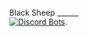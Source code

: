 Black Sheep ______               
[![Discord Bots](https://top.gg/api/widget/716985864512864328.svg)](https://top.gg/bot/716985864512864328). 
